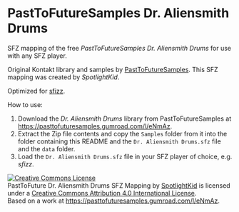 # PastToFutureSamples Dr. Aliensmith Drums

SFZ mapping of the free *PastToFutureSamples Dr. Aliensmith Drums* for use with any SFZ player.

Original Kontakt library and samples by [PastToFutureSamples]. This SFZ mapping
was created by *SpotlightKid*.

Optimized for [sfizz].

How to use:

1. Download the *Dr. Aliensmith Drums* library from PastToFutureSamples at
   <https://pasttofuturesamples.gumroad.com/l/eNmAz>.
2. Extract the Zip file contents and copy the `Samples` folder from it into the
   folder containing this README and the `Dr. Aliensmith Drums.sfz` file and
   the `data` folder.
3. Load the `Dr. Aliensmith Drums.sfz` file in your SFZ player of choice, e.g.
   *sfizz*.

<a rel="license" href="http://creativecommons.org/licenses/by/4.0/"><img
alt="Creative Commons License" style="border-width:0"
src="https://i.creativecommons.org/l/by/4.0/88x31.png" /></a><br /><span
xmlns:dct="http://purl.org/dc/terms/" href="http://purl.org/dc/dcmitype/Text"
property="dct:title" rel="dct:type">PastToFuture Dr. Aliensmith Drums SFZ Mapping</span>
by <a xmlns:cc="http://creativecommons.org/ns#"
href="https://github.com/SpotlightKid" property="cc:attributionName"
rel="cc:attributionURL">SpotlightKid</a> is licensed under a <a rel="license"
href="http://creativecommons.org/licenses/by/4.0/">Creative Commons Attribution
4.0 International License</a>.<br />Based on a work at
<a xmlns:dct="http://purl.org/dc/terms/"
href="https://pasttofuturesamples.gumroad.com/l/eNmAz"
rel="dct:source">https://pasttofuturesamples.gumroad.com/l/eNmAz</a>.

[PastToFutureSamples]: https://pasttofuturesamples.gumroad.com
[sfizz]: https://sfz.tools/sfizz/
